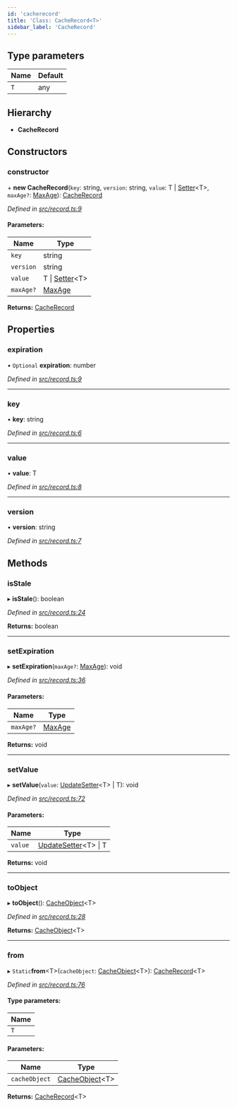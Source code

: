 ```yaml
---
id: 'cacherecord'
title: 'Class: CacheRecord<T>'
sidebar_label: 'CacheRecord'
---
```


## Type parameters

| Name | Default |
| ---- | ------- |
| `T`  | any     |

## Hierarchy

-   **CacheRecord**

## Constructors

### constructor

\+ **new CacheRecord**(`key`: string, `version`: string, `value`: T \| [Setter](../globals.md#setter)&#60;T>, `maxAge?`: [MaxAge](../globals.md#maxage)): [CacheRecord](cacherecord.md)

_Defined in [src/record.ts:9](https://github.com/Goldziher/rn-async-storage-cache-wrapper/blob/325beed/src/record.ts#L9)_

#### Parameters:

| Name      | Type                                       |
| --------- | ------------------------------------------ |
| `key`     | string                                     |
| `version` | string                                     |
| `value`   | T \| [Setter](../globals.md#setter)&#60;T> |
| `maxAge?` | [MaxAge](../globals.md#maxage)             |

**Returns:** [CacheRecord](cacherecord.md)

## Properties

### expiration

• `Optional` **expiration**: number

_Defined in [src/record.ts:9](https://github.com/Goldziher/rn-async-storage-cache-wrapper/blob/325beed/src/record.ts#L9)_

---

### key

• **key**: string

_Defined in [src/record.ts:6](https://github.com/Goldziher/rn-async-storage-cache-wrapper/blob/325beed/src/record.ts#L6)_

---

### value

• **value**: T

_Defined in [src/record.ts:8](https://github.com/Goldziher/rn-async-storage-cache-wrapper/blob/325beed/src/record.ts#L8)_

---

### version

• **version**: string

_Defined in [src/record.ts:7](https://github.com/Goldziher/rn-async-storage-cache-wrapper/blob/325beed/src/record.ts#L7)_

## Methods

### isStale

▸ **isStale**(): boolean

_Defined in [src/record.ts:24](https://github.com/Goldziher/rn-async-storage-cache-wrapper/blob/325beed/src/record.ts#L24)_

**Returns:** boolean

---

### setExpiration

▸ **setExpiration**(`maxAge?`: [MaxAge](../globals.md#maxage)): void

_Defined in [src/record.ts:36](https://github.com/Goldziher/rn-async-storage-cache-wrapper/blob/325beed/src/record.ts#L36)_

#### Parameters:

| Name      | Type                           |
| --------- | ------------------------------ |
| `maxAge?` | [MaxAge](../globals.md#maxage) |

**Returns:** void

---

### setValue

▸ **setValue**(`value`: [UpdateSetter](../globals.md#updatesetter)&#60;T> \| T): void

_Defined in [src/record.ts:72](https://github.com/Goldziher/rn-async-storage-cache-wrapper/blob/325beed/src/record.ts#L72)_

#### Parameters:

| Name    | Type                                                   |
| ------- | ------------------------------------------------------ |
| `value` | [UpdateSetter](../globals.md#updatesetter)&#60;T> \| T |

**Returns:** void

---

### toObject

▸ **toObject**(): [CacheObject](../interfaces/cacheobject.md)&#60;T>

_Defined in [src/record.ts:28](https://github.com/Goldziher/rn-async-storage-cache-wrapper/blob/325beed/src/record.ts#L28)_

**Returns:** [CacheObject](../interfaces/cacheobject.md)&#60;T>

---

### from

▸ `Static`**from**&#60;T>(`cacheObject`: [CacheObject](../interfaces/cacheobject.md)&#60;T>): [CacheRecord](cacherecord.md)&#60;T>

_Defined in [src/record.ts:76](https://github.com/Goldziher/rn-async-storage-cache-wrapper/blob/325beed/src/record.ts#L76)_

#### Type parameters:

| Name |
| ---- |
| `T`  |

#### Parameters:

| Name          | Type                                               |
| ------------- | -------------------------------------------------- |
| `cacheObject` | [CacheObject](../interfaces/cacheobject.md)&#60;T> |

**Returns:** [CacheRecord](cacherecord.md)&#60;T>
